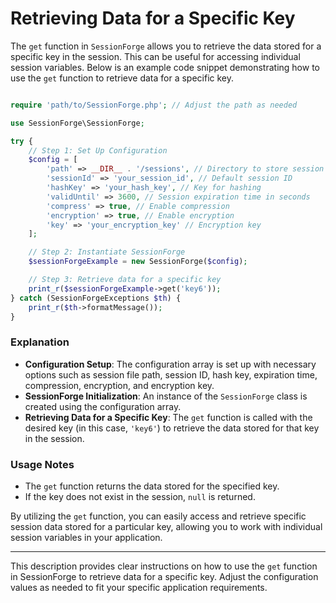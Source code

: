 # Retrieving Data for a Specific Key

The `get` function in `SessionForge` allows you to retrieve the data stored for a specific key in the session. This can be useful for accessing individual session variables. Below is an example code snippet demonstrating how to use the `get` function to retrieve data for a specific key.

```php

require 'path/to/SessionForge.php'; // Adjust the path as needed

use SessionForge\SessionForge;

try {
    // Step 1: Set Up Configuration
    $config = [
        'path' => __DIR__ . '/sessions', // Directory to store session files
        'sessionId' => 'your_session_id', // Default session ID
        'hashKey' => 'your_hash_key', // Key for hashing
        'validUntil' => 3600, // Session expiration time in seconds
        'compress' => true, // Enable compression
        'encryption' => true, // Enable encryption
        'key' => 'your_encryption_key' // Encryption key
    ];

    // Step 2: Instantiate SessionForge
    $sessionForgeExample = new SessionForge($config);

    // Step 3: Retrieve data for a specific key
    print_r($sessionForgeExample->get('key6'));
} catch (SessionForgeExceptions $th) {
    print_r($th->formatMessage());
}
```

### Explanation

- **Configuration Setup**: The configuration array is set up with necessary options such as session file path, session ID, hash key, expiration time, compression, encryption, and encryption key.
- **SessionForge Initialization**: An instance of the `SessionForge` class is created using the configuration array.
- **Retrieving Data for a Specific Key**: The `get` function is called with the desired key (in this case, `'key6'`) to retrieve the data stored for that key in the session.

### Usage Notes

- The `get` function returns the data stored for the specified key.
- If the key does not exist in the session, `null` is returned.

By utilizing the `get` function, you can easily access and retrieve specific session data stored for a particular key, allowing you to work with individual session variables in your application.

---

This description provides clear instructions on how to use the `get` function in SessionForge to retrieve data for a specific key. Adjust the configuration values as needed to fit your specific application requirements.
